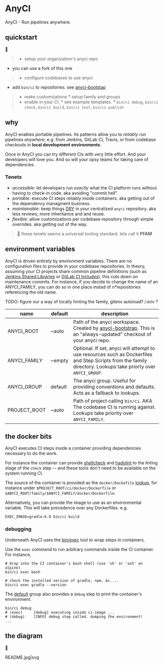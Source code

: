 # AnyCI
AnyCI - Run pipelines anywhere.

## quickstart

:construction:

> * setup your organization's anyci repo
  * you can use a fork of this one
> * configure codebases to use anyci
  * add `bin/ci` to repositories. see [anyci-bootstap](https://github.com/briceburg/anyci-bootstrap)
> * make customizations
    * setup family and groups
> * enable in your CI.
    * see example templates.
    * `bin/ci debug`, `bin/ci check`, `bin/ci build`, `bin/ci test`, `bin/ci publish`

## why

AnyCI enables portable pipelines. Its patterns allow you to _reliably_ run pipelines _anywhere_; e.g. from Jenkins, GitLab CI, Travis, or from codebase checkouts in **local development environments**.

Once in AnyCI you can try different CIs with very little effort. And your developers will love you. And so will your opsy teams for taking care of dependencies.

### Tenets

* *accessible*: let developers run _exactly_ what the CI platform runs without having to check-in code. aka avoiding "commit hell".
* *portable*: execute CI steps reliably inside containers. aka getting out of the dependency managment business.
* *maintainable*: keep things [DRY](https://en.wikipedia.org/wiki/Don%27t_repeat_yourself) in your centralized `anyci` repository. aka less reviews, more inheritance and and reuse.
* *flexible*: allow customizations per codebase repository through simple overrides. aka getting out of the way.

> :thought_balloon: these tenets seems a universal tooling standard. lets call it **PFAM**

## environment variables

AnyCI is driven entirely by environment variables. There are no configuration files to provide in your codebase repositories. In theory, assuming your CI projects share common pipeline definitions (such as [Jenkins Shared Libraries](https://www.jenkins.io/doc/book/pipeline/shared-libraries/) or [GitLab CI Includes](https://docs.gitlab.com/ee/ci/yaml/includes.html)), this cuts down on maintenance commits. For instance, if you decide to change the name of an ANYCI_FAMILY, you can do so in one place instad of _n*repositories_ referencing the old name.

TODO: figure our a way of locally hinting the family, gitenv autoload? <remote-host>/<repo-name>.env ?

name | default | description
--- | --- | ---
ANYCI_ROOT | ~auto | Path of the anyci workspace. Created by [anyci-bootstrap](https://github.com/briceburg/anyci-bootstrap). This is an "always-updated" checkout of your anyci repo.
ANYCI_FAMILY | ~empty | Optional. If set, anyci will attempt to use resources such as Dockerfiles and Step Scripts from the family directory. Lookups take priorty over `ANYCI_GROUP`.
ANYCI_GROUP | default | The anyci group. Useful for providing conventions and defaults. Acts as a fallback to lookups.
PROJECT_ROOT | ~auto | Path of project calling `bin/ci`. AKA The codebase CI is running against. Lookups take priority over `ANYCI_FAMILY`.

## the docker bits

AnyCI executes CI steps inside a container providing dependencies necessary to do the work.

For instance the container can provide [shellcheck](https://github.com/koalaman/shellcheck) and [hadolint](https://github.com/hadolint/hadolint) to the linting stage of the `check` step -- and these tools don't need to be available on the system running CI.

The source of the container is provided as the `docker/Dockefile` [lookup](#lookups), for instance under `$PROJECT_ROOT/ci/docker/Dockerfile` or `$ANYCI_ROOT/family/$ANYCI_FAMILY/docker/Dockerfile`.

Alternatively, you can provide the image to use as an environmental variable. This will take precedence over any Dockerfiles. e.g.

```
EXEC_IMAGE=gradle:6.8 bin/ci build
```

### debugging

Underneath AnyCI uses the [bin/exec](bin/exec) tool to wrap steps in containers.

Use the `exec` command to run arbitrary commands inside the CI container. For instance,

```
# drop into the CI container's bash shell (use 'sh' or 'ash' on alpine)
bin/ci exec bash

# check the installed version of gradle, npm, &c....
bin/ci exec gradle --version
```

The [default](group/default) group  also provides a `debug` step to print the container's environment.

```
bin/ci debug
# (exec)     [debug] executing inside ci-image ...
# (debug)    [INFO] debug step called. dumping the environment!
...
```

## the diagram

:construction:

README.jpg|svg
